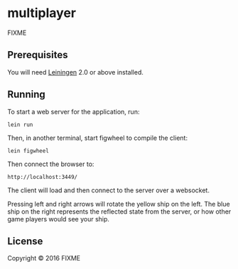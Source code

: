 # multiplayer

FIXME

## Prerequisites

You will need [Leiningen][1] 2.0 or above installed.

[1]: https://github.com/technomancy/leiningen

## Running

To start a web server for the application, run:

    lein run

Then, in another terminal, start figwheel to compile the client:

	lein figwheel

Then connect the browser to:

	http://localhost:3449/

The client will load and then connect to the server over a websocket.

Pressing left and right arrows will rotate the yellow ship on the left. The blue ship on the right represents the reflected state from the server, or how other game players would see your ship.

## License

Copyright © 2016 FIXME
